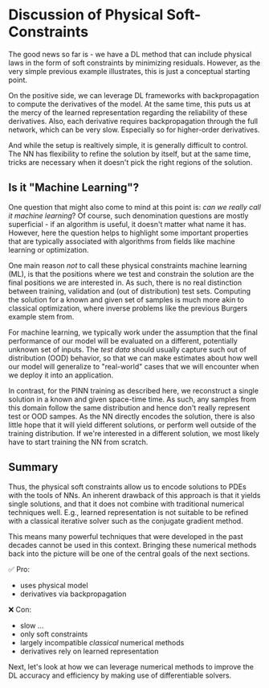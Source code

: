 Discussion of Physical Soft-Constraints
=======================

The good news so far is - we have a DL method that can include 
physical laws in the form of soft constraints by minimizing residuals.
However, as the very simple previous example illustrates, this is just a conceptual
starting point.

On the positive side, we can leverage DL frameworks with backpropagation to compute
the derivatives of the model. At the same time, this puts us at the mercy of the learned
representation regarding the reliability of these derivatives. Also, each derivative
requires backpropagation through the full network, which can be very slow. Especially so
for higher-order derivatives.

And while the setup is realtively simple, it is generally difficult to control. The NN
has flexibility to refine the solution by itself, but at the same time, tricks are necessary
when it doesn't pick the right regions of the solution.

## Is it "Machine Learning"?

One question that might also come to mind at this point is: _can we really call it machine learning_?
Of course, such denomination questions are mostly superficial - if an algorithm is useful, it doesn't matter
what name it has. However, here the question helps to highlight some important properties
that are typically associated with algorithms from fields like machine learning or optimization.

One main reason _not_ to call these physical constraints machine learning (ML), is that the
positions where we test and constrain the solution are the final positions we are interested in.
As such, there is no real distinction between training, validation and (out of distribution) test sets.
Computing the solution for a known and given set of samples is much more akin to classical optimization,
where inverse problems like the previous Burgers example stem from.

For machine learning, we typically work under the assumption that the final performance of our 
model will be evaluated on a different, potentially unknown set of inputs. The _test data_
should usually capture such out of distribution (OOD) behavior, so that we can make estimates
about how well our model will generalize to "real-world" cases that we will encounter when 
we deploy it into an application.

In contrast, for the PINN training as described here, we reconstruct a single solution in a known 
and given space-time time. As such, any samples from this domain follow the same distribution
and hence don't really represent test or OOD sampes. As the NN directly encodes the solution,
there is also little hope that it will yield different solutions, or perform well outside
of the training distribution. If we're interested in a different solution, we most likely 
have to start training the NN from scratch.

## Summary

Thus, the physical soft constraints allow us to encode solutions to 
PDEs with the tools of NNs.
An inherent drawback of this approach is that it yields single solutions,
and that it does not combine with traditional numerical techniques well. 
E.g., learned representation is not suitable to be refined with 
a classical iterative solver such as the conjugate gradient method. 

This means many
powerful techniques that were developed in the past decades cannot be used in this context.
Bringing these numerical methods back into the picture will be one of the central
goals of the next sections.

✅ Pro: 
- uses physical model
- derivatives via backpropagation

❌ Con: 
- slow ...
- only soft constraints
- largely incompatible _classical_ numerical methods
- derivatives rely on learned representation

Next, let's look at how we can leverage numerical methods to improve the DL accuracy and efficiency
by making use of differentiable solvers.
